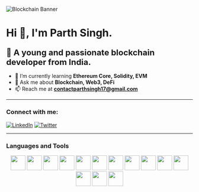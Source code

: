 ![Blockchain Banner](https://media.geeksforgeeks.org/wp-content/uploads/20240703105922/What-is-Ethereum.webp)

# Hi 👋, I'm Parth Singh.

### <span style="font-size:22px;">🚀 A young and passionate blockchain developer from India.</span>  

- 🌱 I’m currently learning **Ethereum Core, Solidity, EVM**  
- 💬 Ask me about **Blockchain, Web3, DeFi**  
- 📫 Reach me at **contactparthsingh17@gmail.com**  

---

### Connect with me:  
[![LinkedIn](https://img.shields.io/badge/-?style=for-the-badge&logo=linkedin&logoColor=white&color=0A66C2)](https://linkedin.com/in/parth-singh-293a8331b)
[![Twitter](https://img.shields.io/badge/-?style=for-the-badge&logo=x&logoColor=white&color=1DA1F2)](https://x.com/parthsingh_1706)

---

### Languages and Tools  

<p align="center">
  <img src="https://cdn.jsdelivr.net/gh/devicons/devicon/icons/ethereum/ethereum-original.svg" width="40" height="40"/>
  <img src="https://cdn.jsdelivr.net/gh/devicons/devicon/icons/solidity/solidity-original.svg" width="40" height="40"/>
  <img src="https://cdn.jsdelivr.net/gh/devicons/devicon/icons/nodejs/nodejs-original.svg" width="40" height="40"/>
  <img src="https://cdn.jsdelivr.net/gh/devicons/devicon/icons/react/react-original.svg" width="40" height="40"/>
  <img src="https://cdn.jsdelivr.net/gh/devicons/devicon/icons/nextjs/nextjs-original.svg" width="40" height="40"/>
  <img src="https://cdn.jsdelivr.net/gh/devicons/devicon/icons/javascript/javascript-original.svg" width="40" height="40"/>
  <img src="https://cdn.jsdelivr.net/gh/devicons/devicon/icons/typescript/typescript-original.svg" width="40" height="40"/>
  <img src="https://cdn.jsdelivr.net/gh/devicons/devicon/icons/html5/html5-original.svg" width="40" height="40"/>
  <img src="https://cdn.jsdelivr.net/gh/devicons/devicon/icons/css3/css3-original.svg" width="40" height="40"/>
  <img src="https://cdn.jsdelivr.net/gh/devicons/devicon/icons/tailwindcss/tailwindcss-plain.svg" width="40" height="40"/>
  <img src="https://cdn.jsdelivr.net/gh/devicons/devicon/icons/git/git-original.svg" width="40" height="40"/>
  <img src="https://cdn.jsdelivr.net/gh/devicons/devicon/icons/github/github-original.svg" width="40" height="40"/>
  <img src="https://cdn.jsdelivr.net/gh/devicons/devicon/icons/firebase/firebase-plain.svg" width="40" height="40"/>
  <img src="https://cdn.jsdelivr.net/gh/devicons/devicon/icons/postman/postman-original.svg" width="40" height="40"/>
</p>
